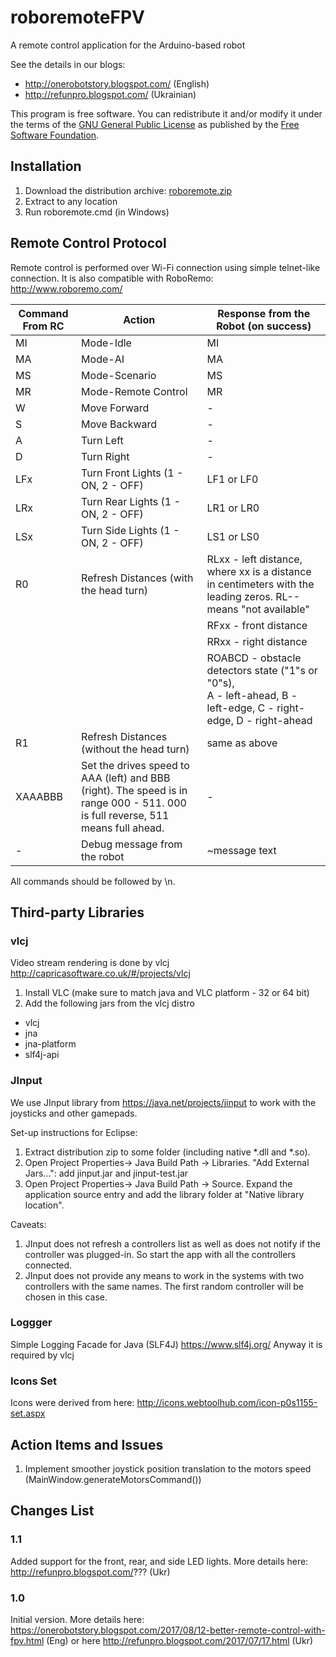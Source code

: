# roboremoteFPV
A remote control application for the Arduino-based robot

See the details in our blogs:
 * http://onerobotstory.blogspot.com/ (English)
 * http://refunpro.blogspot.com/ (Ukrainian)

This program is free software. You can redistribute it and/or modify it under the terms of the [GNU General Public License](http://www.fsf.org/licenses/gpl.html) as published by the [Free Software Foundation](http://www.fsf.org/).

## Installation

 1. Download the distribution archive: [roboremote.zip](roboremote.zip)
 2. Extract to any location
 3. Run roboremote.cmd (in Windows) 

## Remote Control Protocol

Remote control is performed over Wi-Fi connection using simple telnet-like connection. It is also compatible with RoboRemo: http://www.roboremo.com/

| Command From RC | Action                 | Response from the Robot (on success)        |
| ----------------| ---------------------- | ------------------------------------------- |
| MI              | Mode-Idle              | MI                                          |
| MA              | Mode-AI                | MA                                          |
| MS              | Mode-Scenario          | MS                                          |
| MR              | Mode-Remote Control    | MR                                          |
| W               | Move Forward           | -                                           | 
| S               | Move Backward          | -                                           |
| A               | Turn Left              | -                                           |
| D               | Turn Right             | -                                           |
| LFx             | Turn Front Lights (1 - ON, 2 - OFF)   | LF1 or LF0                   |
| LRx             | Turn Rear Lights (1 - ON, 2 - OFF)    | LR1 or LR0                   |
| LSx             | Turn Side Lights (1 - ON, 2 - OFF)    | LS1 or LS0                   |
| R0              | Refresh Distances (with the head turn) | RLxx - left distance, where xx is a distance in centimeters with the leading zeros. RL-- means "not available" |
|                 |                        | RFxx - front distance                          |
|                 |                        | RRxx - right distance                          |
|                 |                        | ROABCD - obstacle detectors state ("1"s or "0"s), <BR> A - left-ahead, B - left-edge, C - right-edge, D - right-ahead |
| R1              | Refresh Distances (without the head turn) | same as above                |
| XAAABBB         | Set the drives speed to AAA (left) and BBB (right). The speed is in range 000 - 511. 000 is full reverse, 511 means full ahead. | - |
| -               | Debug message from the robot | ~message text                             |

All commands should be followed by \n.
 
## Third-party Libraries
### vlcj
Video stream rendering is done by vlcj
http://capricasoftware.co.uk/#/projects/vlcj
1. Install VLC (make sure to match java and VLC platform - 32 or 64 bit)
2. Add the following jars from the vlcj distro
  - vlcj
  - jna 
  - jna-platform
  - slf4j-api  

### JInput
We use JInput library from https://java.net/projects/jinput to work with the joysticks and other gamepads. 

Set-up instructions for Eclipse:
 1. Extract distribution zip to some folder (including native *.dll and *.so).
 2. Open Project Properties-> Java Build Path -> Libraries. "Add External Jars...": add jinput.jar and jinput-test.jar
 3. Open Project Properties-> Java Build Path -> Source. Expand the application source entry and add the library folder at "Native library location".
  
Caveats: 
 1. JInput does not refresh a controllers list as well as does not notify if the controller was plugged-in. So start the app with all the controllers connected.
 2. JInput does not provide any means to work in the systems with two controllers with the same names. The first random controller will be chosen in this case.
 
 
### Loggger
Simple Logging Facade for Java (SLF4J)  https://www.slf4j.org/
Anyway it is required by vlcj

### Icons Set
Icons were derived from here: http://icons.webtoolhub.com/icon-p0s1155-set.aspx

## Action Items and Issues
 1. Implement smoother joystick position translation to the motors speed (MainWindow.generateMotorsCommand()) 
 
## Changes List
### 1.1
Added support for the front, rear, and side LED lights. More details here: http://refunpro.blogspot.com/??? (Ukr)
### 1.0
Initial version. More details here: https://onerobotstory.blogspot.com/2017/08/12-better-remote-control-with-fpv.html (Eng) or here http://refunpro.blogspot.com/2017/07/17.html (Ukr)
